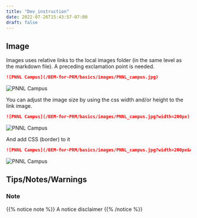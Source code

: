 ```yaml
---
title: "Dev_instruction"
date: 2022-07-26T15:43:57-07:00
draft: false
---
```


## Image

Images uses relative links to the local images folder (in the same level as the markdown file). A preceding exclamation point is needed.

```md
![PNNL Campus](/BEM-for-PRM/basics/images/PNNL_campus.jpg)
```

![PNNL Campus](/BEM-for-PRM/basics/images/PNNL_campus.jpg)

You can adjust the image size by using the css width and/or height to the link image.

```md
![PNNL Campus](/BEM-for-PRM/basics/images/PNNL_campus.jpg?width=200px)
```

![PNNL Campus](/BEM-for-PRM/basics/images/PNNL_campus.jpg?width=200px)

And add CSS (border) to it

```md
![PNNL Campus](/BEM-for-PRM/basics/images/PNNL_campus.jpg?width=200px&classes=border)
```

![PNNL Campus](/BEM-for-PRM/basics/images/PNNL_campus.jpg?width=200px&classes=border)

## Tips/Notes/Warnings

### Note

{{% notice note %}}
A notice disclaimer
{{% /notice %}}

